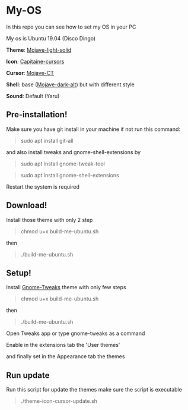 # My-OS
In this repo you can see how to set my OS in your PC

My os is Ubuntu 19.04 (Disco Dingo)

**Theme**: [Mojave-light-solid](https://github.com/vinceliuice/Mojave-gtk-theme)

**Icon**: [Capitaine-cursors](https://github.com/keeferrourke/capitaine-cursors)

**Cursor**: [Mojave-CT](https://github.com/zayronxio/Mojave-CT)

**Shell**: base ([Mojave-dark-alt](https://github.com/vinceliuice/Mojave-gtk-theme)) but with different style

**Sound**: Default (Yaru)


## Pre-installation!

Make sure you have git install in your machine
if not run this command:

> sudo apt install git-all 

and also install tweaks and gnome-shell-extensions by

> sudo apt install gnome-tweak-tool


> sudo apt install gnome-shell-extensions

Restart the system is required

## Download!

Install those theme with only 2 step

> chmod u+x build-me-ubuntu.sh 

then

>./build-me-ubuntu.sh

## Setup!

Install [Gnome-Tweaks]() theme with only few steps

> chmod u+x build-me-ubuntu.sh 

then

>./build-me-ubuntu.sh

Open Tweaks app or type gnome-tweaks as a command

Enable in the extensions tab the 'User themes'

and finally set in the Appearance tab the themes

## Run update

Run this script for update the themes make sure the script is executable

> ./theme-icon-cursor-update.sh
